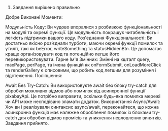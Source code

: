 1. Завдання вирішено правильно

Добре Виконані Моменти:

Модульність Коду: Ви чудово впоралися з розбивкою функціональності на модулі та
окремі функції. Ця модульність покращує читабельність і легкість підтримки
вашого коду. Роз'єднання Функціональності: Ви достатньо якісно роз’єднали
турботи, маючи окремі функції помилок та утиліт, такі як beError, writeSomething
та statusHiddenBtn. Це допомагає краще організовувати код та потенційно легше
його перевикористовувати. Гарне Ім'я Змінних: Змінні на кшталт query, maxPage,
perPage, та імена функцій як onFormSubmit, onLoadMoreClick та renderGallery є
описовими, що робить код легшим для розуміння і відстеження. Поліпшення:

Await Без Try-Catch: Ви використовуєте await без блоку try-catch для обробки
можливих відмов або помилок від асинхронної функції pixabayApi. Це потрібно
виправити, оскільки будь-яка помилка мережі чи API може несподівано зламати
додаток. Використання Async/Await: Хоч ви і реалізували синтаксис async/await,
переконайтеся, що кожна асинхронна функція має належне оброблення помилок із
блоками try-catch для обробки відмов промісів та уникнення невловлених винятків.
Завдання прийнято.
